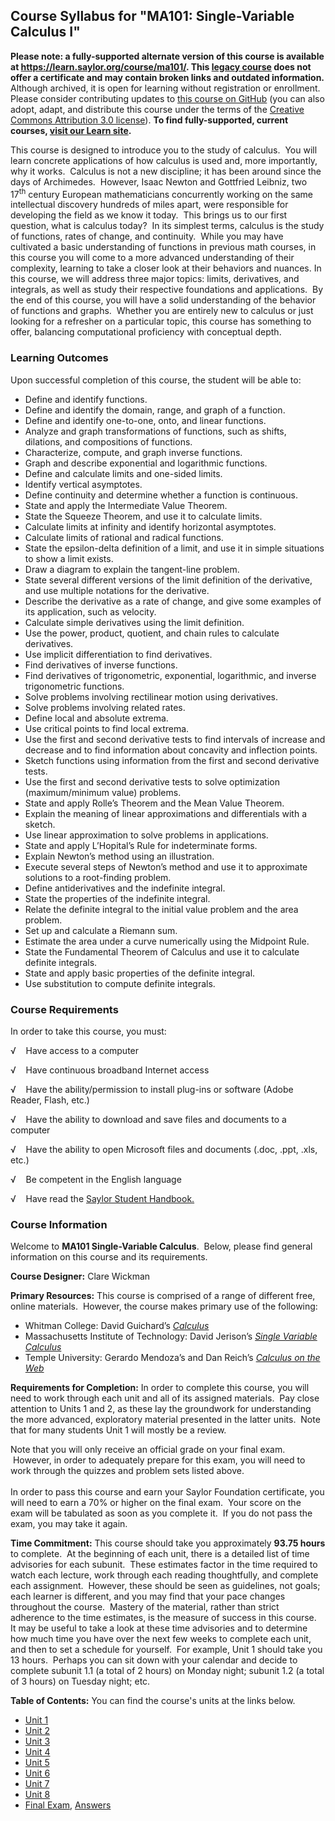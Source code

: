 Course Syllabus for "MA101: Single-Variable Calculus I"
-------------------------------------------------------

**Please note: a fully-supported alternate version of this course is available at https://learn.saylor.org/course/ma101/. 
This [legacy course](https://sayloracademy.zendesk.com/hc/en-us/articles/206089967) does not offer a certificate and may contain 
broken links and outdated information.** Although archived, it is open 
for learning without registration or enrollment. Please consider contributing 
updates to [this course on GitHub](https://github.com/saylordotorg/course_ma101) 
(you can also adopt, adapt, and distribute this course under the terms of 
the [Creative Commons Attribution 3.0 license](http://creativecommons.org/licenses/by/3.0/)). **To find fully-supported, current courses, [visit our 
Learn site](https://learn.saylor.org).**

This course is designed to introduce you to the study of calculus.  You
will learn concrete applications of how calculus is used and, more
importantly, why it works.  Calculus is not a new discipline; it has
been around since the days of Archimedes.  However, Isaac Newton and
Gottfried Leibniz, two 17<sup>th</sup> century European mathematicians
concurrently working on the same intellectual discovery hundreds of
miles apart, were responsible for developing the field as we know it
today.  This brings us to our first question, what is calculus today? 
In its simplest terms, calculus is the study of functions, rates of
change, and continuity.  While you may have cultivated a basic
understanding of functions in previous math courses, in this course you
will come to a more advanced understanding of their complexity, learning
to take a closer look at their behaviors and nuances. In this course, we
will address three major topics: limits, derivatives, and integrals, as
well as study their respective foundations and applications.  By the end
of this course, you will have a solid understanding of the behavior of
functions and graphs.  Whether you are entirely new to calculus or just
looking for a refresher on a particular topic, this course has something
to offer, balancing computational proficiency with conceptual depth.

### Learning Outcomes

Upon successful completion of this course, the student will be able
to:  

-   Define and identify functions.
-   Define and identify the domain, range, and graph of a function.
-   Define and identify one-to-one, onto, and linear functions.
-   Analyze and graph transformations of functions, such as shifts,
    dilations, and compositions of functions.
-   Characterize, compute, and graph inverse functions.
-   Graph and describe exponential and logarithmic functions.
-   Define and calculate limits and one-sided limits.
-   Identify vertical asymptotes.
-   Define continuity and determine whether a function is continuous.
-   State and apply the Intermediate Value Theorem.
-   State the Squeeze Theorem, and use it to calculate limits.
-   Calculate limits at infinity and identify horizontal asymptotes.
-   Calculate limits of rational and radical functions.
-   State the epsilon-delta definition of a limit, and use it in simple
    situations to show a limit exists.
-   Draw a diagram to explain the tangent-line problem.
-   State several different versions of the limit definition of the
    derivative, and use multiple notations for the derivative.
-   Describe the derivative as a rate of change, and give some examples
    of its application, such as velocity.
-   Calculate simple derivatives using the limit definition.
-   Use the power, product, quotient, and chain rules to calculate
    derivatives.
-   Use implicit differentiation to find derivatives.
-   Find derivatives of inverse functions.
-   Find derivatives of trigonometric, exponential, logarithmic, and
    inverse trigonometric functions.
-   Solve problems involving rectilinear motion using derivatives.
-   Solve problems involving related rates.
-   Define local and absolute extrema.
-   Use critical points to find local extrema.
-   Use the first and second derivative tests to find intervals of
    increase and decrease and to find information about concavity and
    inflection points.
-   Sketch functions using information from the first and second
    derivative tests.
-   Use the first and second derivative tests to solve optimization
    (maximum/minimum value) problems.
-   State and apply Rolle’s Theorem and the Mean Value Theorem.
-   Explain the meaning of linear approximations and differentials with
    a sketch.
-   Use linear approximation to solve problems in applications.
-   State and apply L’Hopital’s Rule for indeterminate forms.
-   Explain Newton’s method using an illustration.
-   Execute several steps of Newton’s method and use it to approximate
    solutions to a root-finding problem.
-   Define antiderivatives and the indefinite integral.
-   State the properties of the indefinite integral.
-   Relate the definite integral to the initial value problem and the
    area problem.
-   Set up and calculate a Riemann sum.
-   Estimate the area under a curve numerically using the Midpoint Rule.
-   State the Fundamental Theorem of Calculus and use it to calculate
    definite integrals.
-   State and apply basic properties of the definite integral.
-   Use substitution to compute definite integrals.

### Course Requirements

In order to take this course, you must:  
  
 √    Have access to a computer  
  
 √    Have continuous broadband Internet access  
  
 √    Have the ability/permission to install plug-ins or software (Adobe
Reader, Flash, etc.)  
  
 √    Have the ability to download and save files and documents to a
computer  
  
 √    Have the ability to open Microsoft files and documents (.doc,
.ppt, .xls, etc.)  
  
 √    Be competent in the English language  
  
 √    Have read the [Saylor Student
Handbook.](https://resources.saylor.org/archived/wp-content/uploads/2012/05/Saylor-StudentHandbook.pdf)

### Course Information

Welcome to **MA101 Single-Variable Calculus**.  Below, please find
general information on this course and its requirements.   
  
 **Course Designer:** Clare Wickman  
  
 **Primary Resources:** This course is comprised of a range of different
free, online materials.  However, the course makes primary use of the
following:  

-   Whitman College: David Guichard’s
    *[Calculus](http://www.whitman.edu/mathematics/calculus/)*
-   Massachusetts Institute of Technology: David Jerison’s *[Single
    Variable
    Calculus](http://ocw.mit.edu/courses/mathematics/18-01-single-variable-calculus-fall-2006/)*
-   Temple University: Gerardo Mendoza’s and Dan Reich’s *[Calculus on
    the Web](http://www.math.temple.edu/~cow/)*

**Requirements for Completion:** In order to complete this course, you
will need to work through each unit and all of its assigned materials. 
Pay close attention to Units 1 and 2, as these lay the groundwork for
understanding the more advanced, exploratory material presented in the
latter units.  Note that for many students Unit 1 will mostly be a
review.  
  
 Note that you will only receive an official grade on your final exam.
 However, in order to adequately prepare for this exam, you will need to
work through the quizzes and problem sets listed above.  
    
 In order to pass this course and earn your Saylor Foundation
certificate, you will need to earn a 70% or higher on the final exam. 
Your score on the exam will be tabulated as soon as you complete it.  If
you do not pass the exam, you may take it again.  
  
 **Time Commitment:** This course should take you approximately **93.75
hours** to complete.  At the beginning of each unit, there is a detailed
list of time advisories for each subunit.  These estimates factor in the
time required to watch each lecture, work through each reading
thoughtfully, and complete each assignment.  However, these should be
seen as guidelines, not goals; each learner is different, and you may
find that your pace changes throughout the course.  Mastery of the
material, rather than strict adherence to the time estimates, is the
measure of success in this course.  It may be useful to take a look at
these time advisories and to determine how much time you have over the
next few weeks to complete each unit, and then to set a schedule for
yourself.  For example, Unit 1 should take you 13 hours.  Perhaps you
can sit down with your calendar and decide to complete subunit 1.1 (a
total of 2 hours) on Monday night; subunit 1.2 (a total of 3 hours) on
Tuesday night; etc.  
  
**Table of Contents:** You can find the course's units at the links below.

- [Unit 1](https://legacy.saylor.org/ma101/Unit01/)
- [Unit 2](https://legacy.saylor.org/ma101/Unit02/)
- [Unit 3](https://legacy.saylor.org/ma101/Unit03/)
- [Unit 4](https://legacy.saylor.org/ma101/Unit04/)
- [Unit 5](https://legacy.saylor.org/ma101/Unit05/)
- [Unit 6](https://legacy.saylor.org/ma101/Unit06/)
- [Unit 7](https://legacy.saylor.org/ma101/Unit07/)
- [Unit 8](https://legacy.saylor.org/ma101/Unit08/)
- [Final Exam](http://saylordotorg.github.io/LegacyExams/MA/MA101/MA101-FinalExam.html), [Answers](http://saylordotorg.github.io/LegacyExams/MA/MA101/MA101-FinalExam-Answers.html)

